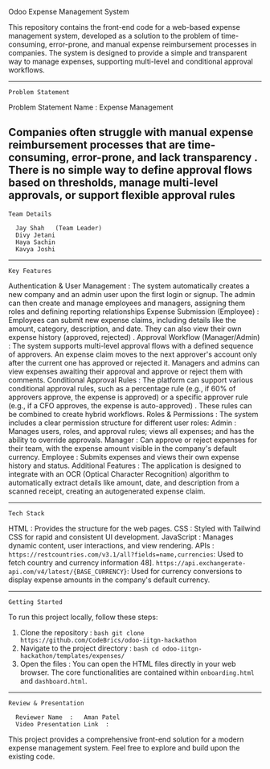 Odoo Expense Management System

This repository contains the front-end code for a web-based expense management system, developed as a solution to the problem of time-consuming, error-prone, and manual expense reimbursement processes in companies. The system is designed to provide a simple and transparent way to manage expenses, supporting multi-level and conditional approval workflows.

-----

    Problem Statement

  Problem Statement Name  : Expense Management  

Companies often struggle with manual expense reimbursement processes that are time-consuming, error-prone, and lack transparency . There is no simple way to define approval flows based on thresholds, manage multi-level approvals, or support flexible approval rules 
-----
    Team Details

      Jay Shah   (Team Leader)
      Divy Jetani  
      Haya Sachin  
      Kavya Joshi  
-----
    Key Features

Authentication & User Management  : The system automatically creates a new company and an admin user upon the first login or signup.  The admin can then create and manage employees and managers, assigning them roles and defining reporting relationships
      Expense Submission (Employee)  : Employees can submit new expense claims, including details like the amount, category, description, and date. They can also view their own expense history (approved, rejected) .
      Approval Workflow (Manager/Admin)  : The system supports multi-level approval flows with a defined sequence of approvers.  An expense claim moves to the next approver's account only after the current one has approved or rejected it.  Managers and admins can view expenses awaiting their approval and approve or reject them with comments.
      Conditional Approval Rules  : The platform can support various conditional approval rules, such as a percentage rule (e.g., if 60% of approvers approve, the expense is approved) or a specific approver rule (e.g., if a CFO approves, the expense is auto-approved) .  These rules can be combined to create hybrid workflows.
      Roles & Permissions  : The system includes a clear permission structure for different user roles:
          Admin  : Manages users, roles, and approval rules; views all expenses; and has the ability to override approvals.
          Manager  : Can approve or reject expenses for their team, with the expense amount visible in the company's default currency.
          Employee  : Submits expenses and views their own expense history and status.
      Additional Features  : The application is designed to integrate with an OCR (Optical Character Recognition) algorithm to automatically extract details like amount, date, and description from a scanned receipt, creating an autogenerated expense claim.

-----

    Tech Stack

 HTML  : Provides the structure for the web pages.
      CSS  : Styled with Tailwind CSS for rapid and consistent UI development.
      JavaScript  : Manages dynamic content, user interactions, and view rendering.
      APIs  :
      `https://restcountries.com/v3.1/all?fields=name,currencies`: Used to fetch country and currency information 48].
         `https://api.exchangerate-api.com/v4/latest/{BASE_CURRENCY}`: Used for currency conversions to display expense amounts in the company's default currency.

-----

    Getting Started

To run this project locally, follow these steps:

1.    Clone the repository  :
    ```bash
    git clone https://github.com/CodeBrics/odoo-iitgn-hackathon
    ```
2.    Navigate to the project directory  :
    ```bash
    cd odoo-iitgn-hackathon/templates/expenses/
    ```
3.    Open the files  : You can open the HTML files directly in your web browser. The core functionalities are contained within `onboarding.html` and `dashboard.html`.

-----

    Review & Presentation

      Reviewer Name  :   Aman Patel  
      Video Presentation Link  : 

This project provides a comprehensive front-end solution for a modern expense management system. Feel free to explore and build upon the existing code.
